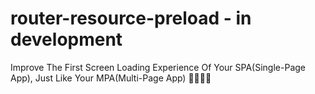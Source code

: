 # router-resource-preload - in development
Improve The First Screen Loading Experience Of Your SPA(Single-Page App), Just Like Your MPA(Multi-Page App) 🚀🚀🚀🚀

